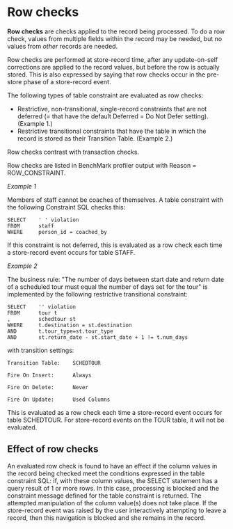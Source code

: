 # Row checks

**Row checks** are checks applied to the record being processed. To do a row check, values from multiple fields within the record may be needed, but no values from *other* records are needed.

Row checks are performed at store-record time, after any update-on-self corrections are applied to the record values, but before the row is actually stored. This is also expressed by saying that row checks occur in the pre-store phase of a store-record event.

The following types of table constraint are evaluated as row checks:

- Restrictive, non-transitional, single-record constraints that are not deferred (= that have the default Deferred = Do Not Defer setting). (Example 1.)
- Restrictive transitional constraints that have the table in which the record is stored as their Transition Table. (Example 2.)

Row checks contrast with transaction checks.

Row checks are listed in BenchMark profiler output with Reason = ROW_CONSTRAINT.

*Example 1*

Members of staff cannot be coaches of themselves. A table constraint with the following Constraint SQL checks this:

```
SELECT    ' ' violation
FROM      staff
WHERE     person_id = coached_by
```

If this constraint is not deferred, this is evaluated as a row check each time a store-record event occurs for table STAFF.

*Example 2*

The business rule: "The number of days between start date and return date of a scheduled tour must equal the number of days set for the tour" is implemented by the following restrictive transitional constraint:

```
SELECT    '' violation
FROM      tour t
,         schedtour st
WHERE     t.destination = st.destination
AND       t.tour_type=st.tour_type
AND       st.return_date - st.start_date + 1 != t.num_days
```

with transition settings:

```
Transition Table:    SCHEDTOUR
```

```
Fire On Insert:      Always
```

```
Fire On Delete:      Never
```

```
Fire On Update:      Used Columns
```

This is evaluated as a row check each time a store-record event occurs for table SCHEDTOUR. For store-record events on the TOUR table, it will not be evaluated.

## Effect of row checks

An evaluated row check is found to have an effect if the column values in the record being checked meet the conditions expressed in the table constraint SQL: if, with these column values, the SELECT statement has a query result of 1 or more rows. In this case, processing is blocked and the constraint message defined for the table constraint is returned. The attempted manipulation of the column value(s) does not take place. If the store-record event was raised by the user interactively attempting to leave a record, then this navigation is blocked and she remains in the record.